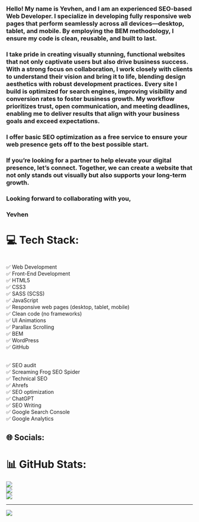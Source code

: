 ##
### Hello! My name is Yevhen, and I am an experienced SEO-based Web Developer. I specialize in developing fully responsive web pages that perform seamlessly across all devices—desktop, tablet, and mobile. By employing the BEM methodology, I ensure my code is clean, reusable, and built to last.

### I take pride in creating visually stunning, functional websites that not only captivate users but also drive business success. With a strong focus on collaboration, I work closely with clients to understand their vision and bring it to life, blending design aesthetics with robust development practices. Every site I build is optimized for search engines, improving visibility and conversion rates to foster business growth. My workflow prioritizes trust, open communication, and meeting deadlines, enabling me to deliver results that align with your business goals and exceed expectations.

### I offer basic SEO optimization as a free service to ensure your web presence gets off to the best possible start.

### If you’re looking for a partner to help elevate your digital presence, let’s connect. Together, we can create a website that not only stands out visually but also supports your long-term growth.

### Looking forward to collaborating with you,
### Yevhen


# 💻 Tech Stack:

<br>✅ Web Development
<br>✅ Front-End Development
<br>✅ HTML5
<br>✅ CSS3
<br>✅ SASS (SCSS)
<br>✅ JavaScript
<br>✅ Responsive web pages (desktop, tablet, mobile)
<br>✅ Clean code (no frameworks)
<br>✅ UI Animations
<br>✅ Parallax Scrolling
<br>✅ BEM
<br>✅ WordPress
<br>✅ GitHub

<br>✅ SEO audit
<br>✅ Screaming Frog SEO Spider
<br>✅ Technical SEO
<br>✅ Ahrefs
<br>✅ SEO optimization
<br>✅ ChatGPT
<br>✅ SEO Writing
<br>✅ Google Search Console
<br>✅ Google Analytics

## 🌐 Socials:

# 📊 GitHub Stats:
![](https://github-readme-stats.vercel.app/api?username=ev-klzn&theme=dark&hide_border=false&include_all_commits=true&count_private=true)<br/>
![](https://github-readme-streak-stats.herokuapp.com/?user=ev-klzn&theme=dark&hide_border=false)<br/>
![](https://github-readme-stats.vercel.app/api/top-langs/?username=ev-klzn&theme=dark&hide_border=false&include_all_commits=true&count_private=true&layout=compact)

---
[![](https://visitcount.itsvg.in/api?id=ev-klzn&icon=0&color=0)](https://visitcount.itsvg.in)

<!-- Proudly created with GPRM ( https://gprm.itsvg.in ) -->
